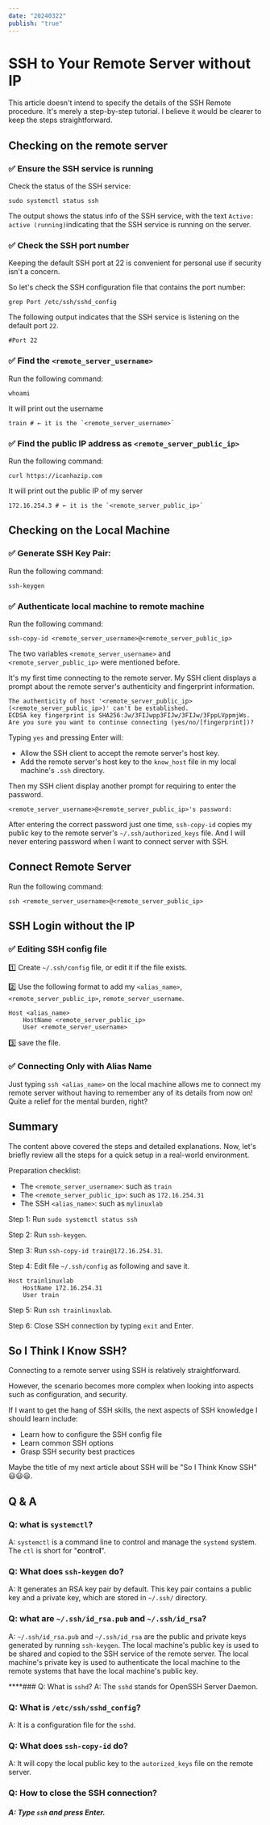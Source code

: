```yaml
---
date: "20240322"
publish: "true"
---
```


#  SSH to Your Remote Server without IP

This article doesn't intend to specify the details of the SSH Remote procedure. It's merely a step-by-step tutorial. I believe it would be clearer to keep the steps straightforward.

## Checking on the remote server

### ✅ Ensure the SSH service is running

Check the status of the SSH service:

```shell
sudo systemctl status ssh
```

The output shows the status info of the SSH service,  with the text `Active: active (running)`indicating that the SSH service is running on the server.

### ✅ Check the SSH port number

Keeping the default SSH port at 22 is convenient for personal use if security isn't a concern.

So let's check the SSH configuration file that contains the port number:

```shell
grep Port /etc/ssh/sshd_config
```

The following output indicates that the SSH service is listening on the default port `22`.

```shell
#Port 22
```

### ✅ Find the `<remote_server_username>`

Run the following command:

```shell
whoami
```

It will print out the username

```shell
train # ← it is the `<remote_server_username>`
```
### ✅ Find the public IP address as  `<remote_server_public_ip>`

Run the following command:

```shell
curl https://icanhazip.com
```

It will print out the public IP of my server

```shell
172.16.254.3 # ← it is the `<remote_server_public_ip>`
```

## Checking on the Local Machine

### ✅ Generate SSH Key Pair:

Run the following command:

```shell
ssh-keygen
```

### ✅ Authenticate  local machine to  remote machine

Run the following command:

```shell
ssh-copy-id <remote_server_username>@<remote_server_public_ip>
```

The two variables `<remote_server_username>` and `<remote_server_public_ip>` were mentioned before.

It's my first time connecting to the remote server. My SSH client displays a prompt about the remote server's authenticity and fingerprint information.

```
The authenticity of host '<remote_server_public_ip> (<remote_server_public_ip>)' can't be established.
ECDSA key fingerprint is SHA256:Jw/3FIJwpp3FIJw/3FIJw/3FppLVppmjWs.
Are you sure you want to continue connecting (yes/no/[fingerprint])?
```

Typing `yes` and pressing Enter will:
- Allow the SSH client to accept the remote server's host key.
- Add the remote server's host key to the `know_host` file in my local machine's `.ssh` directory.

Then my SSH client display another prompt for requiring to enter the password.

```
<remote_server_username>@<remote_server_public_ip>'s password:
```

After entering the correct password just one time, `ssh-copy-id` copies my public key to the remote server's `~/.ssh/authorized_keys` file. And I will never entering password when I want to connect server with SSH.

## Connect Remote Server

Run the following command:
```shell
ssh <remote_server_username>@<remote_server_public_ip>
```



## SSH Login without the IP

### ✅ Editing SSH config file

1️⃣ Create `~/.ssh/config` file, or edit it if the file exists. 

2️⃣ Use the following format to add my `<alias_name>`, `<remote_server_public_ip>`, `remote_server_username`.

```config
Host <alias_name>
	HostName <remote_server_public_ip>
	User <remote_server_username>
```

3️⃣ save the file.

### ✅ Connecting Only with Alias Name

Just typing `ssh <alias_name>` on the local machine allows me to connect my remote server without having to remember any of its details from now on! Quite a relief for the mental burden, right?

## Summary

The content above covered the steps and detailed explanations. Now, let's briefly review all the steps for a quick setup in a real-world environment.

Preparation checklist: 
- The `<remote_server_username>`: such as `train`
- The `<remote_server_public_ip>`: such as `172.16.254.31`
- The SSH `<alias_name>`: such as `mylinuxlab`

Step 1: Run `sudo systemctl status ssh` 

Step 2: Run `ssh-keygen`.

Step 3: Run `ssh-copy-id train@172.16.254.31`.

Step 4: Edit file `~/.ssh/config` as following and save it.

```config
Host trainlinuxlab
	HostName 172.16.254.31
	User train
```

Step 5: Run `ssh trainlinuxlab`.

Step 6: Close SSH connection by typing `exit` and Enter.

## So I Think I Know SSH?

Connecting to a remote server using SSH is relatively straightforward. 

However, the scenario becomes more complex when looking into aspects such as configuration, and security.

If I want to get the hang of SSH skills, the next aspects of SSH knowledge I should learn include:
- Learn how to configure the SSH config file
- Learn common SSH options
- Grasp SSH security best practices

Maybe the title of my next article about SSH will be "So I Think  Know SSH" 😃😃😃.

## Q & A

### Q: what is `systemctl`?
A: `systemctl` is a command line to control and manage the `systemd` system. The `ctl` is short for "**c**on**t**ro**l**".
### Q: What does `ssh-keygen` do?
A: It generates an RSA key pair by default. This key pair contains a public key and a private key,  which are stored in `~/.ssh/` directory.
### Q: what are `~/.ssh/id_rsa.pub` and `~/.ssh/id_rsa`?
A: `~/.ssh/id_rsa.pub` and `~/.ssh/id_rsa` are the public and private keys generated by running `ssh-keygen`.
The local machine's public key is used to be shared and copied to the SSH service of the remote server.
The local machine's private key is used to authenticate the local machine to the remote systems that have the local machine's public key.

****### Q: What is `sshd`?
A: The `sshd` stands for OpenSSH Server Daemon.

### Q: What is `/etc/ssh/sshd_config`?
A: It is a configuration file for the `sshd`. 

### Q: What does `ssh-copy-id` do?
A: It will copy the local public key to the `autorized_keys` file on the remote server.

### Q: How to close the SSH connection?

##### A: Type `ssh` and press Enter.
